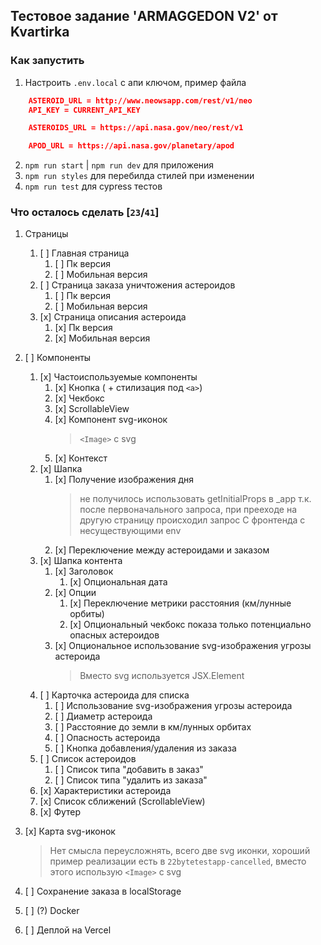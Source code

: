 ## Тестовое задание 'ARMAGGEDON V2' от Kvartirka

### Как запустить

1. Настроить `.env.local` с апи ключом, пример файла

```json
    ASTEROID_URL = http://www.neowsapp.com/rest/v1/neo
    API_KEY = CURRENT_API_KEY

    ASTEROIDS_URL = https://api.nasa.gov/neo/rest/v1

    APOD_URL = https://api.nasa.gov/planetary/apod
```

2. `npm run start` | `npm run dev` для приложения
3. `npm run styles` для перебилда стилей при изменении
4. `npm run test` для cypress тестов

### Что осталось сделать [`23`/`41`]

1. Страницы
   1. [ ] Главная страница
      1. [ ] Пк версия
      2. [ ] Мобильная версия
   2. [ ] Страница заказа уничтожения астероидов
      1. [ ] Пк версия
      2. [ ] Мобильная версия
   3. [x] Страница описания астероида
      1. [x] Пк версия
      2. [x] Мобильная версия
2. [ ] Компоненты
   1. [x] Частоиспользуемые компоненты
      1. [x] Кнопка ( + стилизация под `<a>`)
      2. [x] Чекбокс
      3. [x] ScrollableView
      4. [x] Компонент svg-иконок
         > `<Image>` с svg
      5. [x] Контекст
   2. [x] Шапка
      1. [x] Получение изображения дня
         > не получилось использовать getInitialProps в \_app т.к. после первоначального запроса, при прееходе на другую страницу происходил запрос С фронтенда с несуществующими env
      2. [x] Переключение между астероидами и заказом
   3. [x] Шапка контента
      1. [x] Заголовок
         1. [x] Опциональная дата
      2. [x] Опции
         1. [x] Переключение метрики расстояния (км/лунные орбиты)
         2. [x] Опциональный чекбокс показа только потенциально опасных астероидов
      3. [x] Опциональное использование svg-изображения угрозы астероида
         > Вместо svg используется JSX.Element
   4. [ ] Карточка астероида для списка
      1. [ ] Использование svg-изображения угрозы астероида
      2. [ ] Диаметр астероида
      3. [ ] Расстояние до земли в км/лунных орбитах
      4. [ ] Опасность астероида
      5. [ ] Кнопка добавления/удаления из заказа
   5. [ ] Список астероидов
      1. [ ] Список типа "добавить в заказ"
      2. [ ] Список типа "удалить из заказа"
   6. [x] Характеристики астероида
   7. [x] Список сближений (ScrollableView)
   8. [x] Футер
3. [x] Карта svg-иконок

   > Нет смысла переусложнять, всего две svg иконки, хороший пример реализации есть в `22bytetestapp-cancelled`, вместо этого использую `<Image>` с svg

4. [ ] Сохранение заказа в localStorage
5. [ ] (?) Docker
6. [ ] Деплой на Vercel
